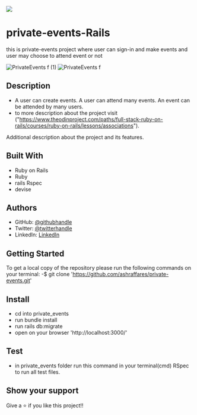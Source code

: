 ![](https://img.shields.io/badge/Microverse-blueviolet)

# private-events-Rails

 this is private-events project where user can sign-in and make events and user may choose to attend event or not

![PrivateEvents f (1)](https://user-images.githubusercontent.com/37639594/114780068-30c7c680-9d77-11eb-860f-4b72030857be.png)
![PrivateEvents f](https://user-images.githubusercontent.com/37639594/114780071-31f8f380-9d77-11eb-86f1-9f191992a971.png)


## Description
- A user can create events. A user can attend many events. An event can be        attended by many users.
- to more description about the project visit ("https://www.theodinproject.com/paths/full-stack-ruby-on-rails/courses/ruby-on-rails/lessons/associations").


Additional description about the project and its features.

## Built With
- Ruby on Rails
- Ruby
- rails Rspec
- devise

## Authors
- GitHub: [@githubhandle](https://github.com/ashraffares/http-ashraffares.github.io-)
- Twitter: [@twitterhandle](https://twitter.com/Fares09301164)
- LinkedIn: [LinkedIn](https://www.linkedin.com/in/fares-ashraf-382a35176/)


## Getting Started
To get a local copy of the repository please run the following commands on your terminal:
-$ git clone 'https://github.com/ashraffares/private-events.git'


## Install
- cd into private_events
- run bundle install
- run rails db:migrate
- open on your browser 'http://localhost:3000/'


## Test
- in private_events folder run this command in your terminal(cmd) RSpec to run  all test files.

## Show your support

Give a ⭐️ if you like this project!!
